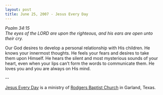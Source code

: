 ```yaml
---
layout: post
title: June 25, 2007 - Jesus Every Day
---
```


_Psalm 34:15  
The eyes of the LORD are upon the righteous, and his ears are open
unto their cry._

Our God desires to develop a personal relationship with His
children. He knows your innermost thoughts. He feels your fears and
desires to take them upon Himself. He hears the silent and most
mysterious sounds of your heart, even when your lips can&rsquo;t form
the words to communicate them. He loves you and you are always on His
mind.

 --

<a href=http://jesuseveryday.net>Jesus Every Day</a> is a ministry of <a href=http://rodgersbaptist.net>Rodgers Baptist Church</a> in Garland, Texas.
